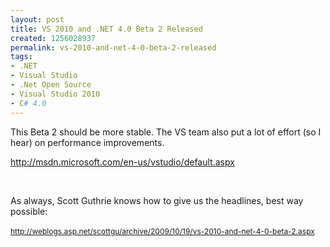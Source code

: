 ```yaml
---
layout: post
title: VS 2010 and .NET 4.0 Beta 2 Released
created: 1256028937
permalink: vs-2010-and-net-4-0-beta-2-released
tags:
- .NET
- Visual Studio
- .Net Open Source
- Visual Studio 2010
- C# 4.0
---
```

<p>This Beta 2 should be more stable. The VS team also put a lot of effort (so I hear) on performance improvements.</p>
<p><a href="http://msdn.microsoft.com/en-us/vstudio/default.aspx">http://msdn.microsoft.com/en-us/vstudio/default.aspx</a></p>
<p>&nbsp;</p>
<p>As always, Scott Guthrie knows how to give us the headlines, best way possible:</p>
<p><span class="Apple-style-span" style="font-size: 12px; line-height: 19px; "><a href="http://weblogs.asp.net/scottgu/archive/2009/10/19/vs-2010-and-net-4-0-beta-2.aspx">http://weblogs.asp.net/scottgu/archive/2009/10/19/vs-2010-and-net-4-0-beta-2.aspx</a></span></p>
